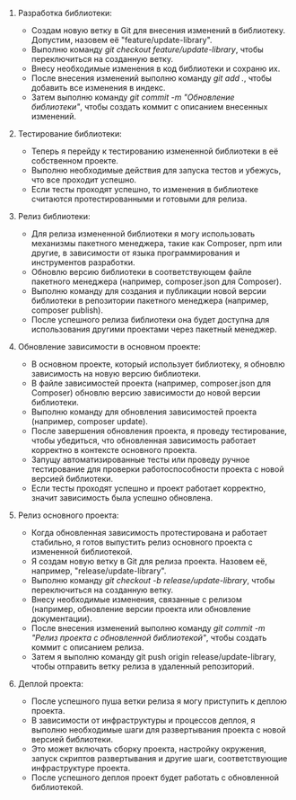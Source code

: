 1. Разработка библиотеки:
   * Создам новую ветку в Git для внесения изменений в библиотеку. Допустим, назовем её "feature/update-library".
   * Выполню команду _git checkout feature/update-library_, чтобы переключиться на созданную ветку.
   * Внесу необходимые изменения в код библиотеки и сохраню их.
   * После внесения изменений выполню команду _git add ._, чтобы добавить все изменения в индекс.
   * Затем выполню команду _git commit -m "Обновление библиотеки"_, чтобы создать коммит с описанием внесенных изменений. 

2. Тестирование библиотеки:
   * Теперь я перейду к тестированию измененной библиотеки в её собственном проекте.
   * Выполню необходимые действия для запуска тестов и убежусь, что все проходит успешно.
   * Если тесты проходят успешно, то изменения в библиотеке считаются протестированными и готовыми для релиза.

3. Релиз библиотеки:
   * Для релиза измененной библиотеки я могу использовать механизмы пакетного менеджера, такие как Composer, npm или другие, в зависимости от языка программирования и инструментов разработки.
   * Обновлю версию библиотеки в соответствующем файле пакетного менеджера (например, composer.json для Composer).
   * Выполню команду для создания и публикации новой версии библиотеки в репозитории пакетного менеджера (например, composer publish).
   * После успешного релиза библиотеки она будет доступна для использования другими проектами через пакетный менеджер.

4. Обновление зависимости в основном проекте:
   * В основном проекте, который использует библиотеку, я обновлю зависимость на новую версию библиотеки.
   * В файле зависимостей проекта (например, composer.json для Composer) обновлю версию зависимости до новой версии библиотеки.
   * Выполню команду для обновления зависимостей проекта (например, composer update).
   * После завершения обновления проекта, я проведу тестирование, чтобы убедиться, что обновленная зависимость работает корректно в контексте основного проекта.
   * Запущу автоматизированные тесты или проведу ручное тестирование для проверки работоспособности проекта с новой версией библиотеки.
   * Если тесты проходят успешно и проект работает корректно, значит зависимость была успешно обновлена.

5. Релиз основного проекта:
   * Когда обновленная зависимость протестирована и работает стабильно, я готов выпустить релиз основного проекта с измененной библиотекой.
   * Я создам новую ветку в Git для релиза проекта. Назовем её, например, "release/update-library".
   * Выполню команду _git checkout -b release/update-library_, чтобы переключиться на созданную ветку.
   * Внесу необходимые изменения, связанные с релизом (например, обновление версии проекта или обновление документации).
   * После внесения изменений выполню команду _git commit -m "Релиз проекта с обновленной библиотекой"_, чтобы создать коммит с описанием релиза.
   * Затем я выполню команду git push origin release/update-library, чтобы отправить ветку релиза в удаленный репозиторий.

6. Деплой проекта:
   * После успешного пуша ветки релиза я могу приступить к деплою проекта.
   * В зависимости от инфраструктуры и процессов деплоя, я выполню необходимые шаги для развертывания проекта с новой версией библиотеки.
   * Это может включать сборку проекта, настройку окружения, запуск скриптов развертывания и другие шаги, соответствующие инфраструктуре проекта.
   * После успешного деплоя проект будет работать с обновленной библиотекой.
